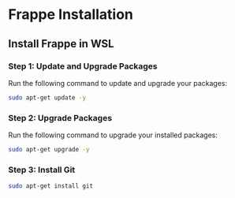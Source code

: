 # Frappe Installation

## Install Frappe in WSL

### Step 1: Update and Upgrade Packages
Run the following command to update and upgrade your packages:

```bash
sudo apt-get update -y
```
### Step 2: Upgrade Packages

Run the following command to upgrade your installed packages:

```bash
sudo apt-get upgrade -y
```

### Step 3: Install Git
```bash
sudo apt-get install git
```

